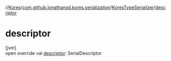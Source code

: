 //[Kores](../../../index.md)/[com.github.jonathanxd.kores.serialization](../index.md)/[KoresTypeSerializer](index.md)/[descriptor](descriptor.md)

# descriptor

[jvm]\
open override val [descriptor](descriptor.md): SerialDescriptor
